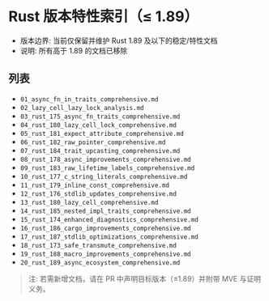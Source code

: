# Rust 版本特性索引（≤ 1.89）

- 版本边界: 当前仅保留并维护 Rust 1.89 及以下的稳定/特性文档
- 说明: 所有高于 1.89 的文档已移除

## 列表

- `01_async_fn_in_traits_comprehensive.md`
- `02_lazy_cell_lazy_lock_analysis.md`
- `03_rust_175_async_fn_traits_comprehensive.md`
- `04_rust_180_lazy_cell_lock_comprehensive.md`
- `05_rust_181_expect_attribute_comprehensive.md`
- `06_rust_182_raw_pointer_comprehensive.md`
- `07_rust_184_trait_upcasting_comprehensive.md`
- `08_rust_178_async_improvements_comprehensive.md`
- `09_rust_183_raw_lifetime_labels_comprehensive.md`
- `10_rust_177_c_string_literals_comprehensive.md`
- `11_rust_179_inline_const_comprehensive.md`
- `12_rust_176_stdlib_updates_comprehensive.md`
- `13_rust_180_lazy_cell_comprehensive.md`
- `14_rust_185_nested_impl_traits_comprehensive.md`
- `15_rust_174_enhanced_diagnostics_comprehensive.md`
- `16_rust_186_cargo_improvements_comprehensive.md`
- `17_rust_187_stdlib_optimizations_comprehensive.md`
- `18_rust_173_safe_transmute_comprehensive.md`
- `19_rust_188_macro_improvements_comprehensive.md`
- `20_rust_189_async_ecosystem_comprehensive.md`

> 注: 若需新增文档，请在 PR 中声明目标版本（≤1.89）并附带 MVE 与证明义务。
